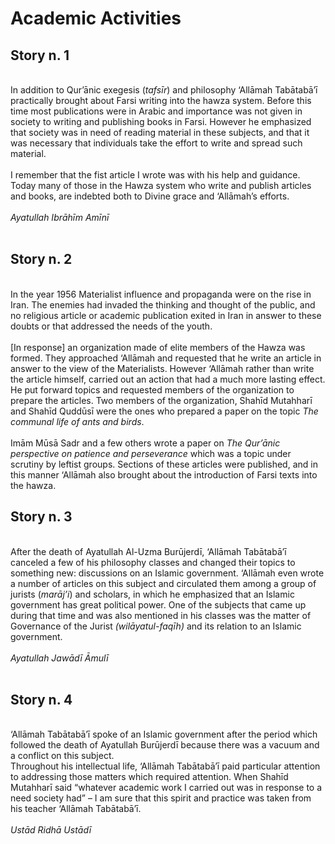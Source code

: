 Academic Activities 
====================

Story n. 1
----------

   
 In addition to Qur’ānic exegesis (*tafsīr*) and philosophy ‘Allāmah
Tabātabā’ī practically brought about Farsi writing into the hawza
system. Before this time most publications were in Arabic and importance
was not given in society to writing and publishing books in Farsi.
However he emphasized that society was in need of reading material in
these subjects, and that it was necessary that individuals take the
effort to write and spread such material.  
    
 I remember that the fist article I wrote was with his help and
guidance. Today many of those in the Hawza system who write and publish
articles and books, are indebted both to Divine grace and ‘Allāmah’s
efforts.  
    
*Ayatullah Ibrāhīm Amīnī*  
  

Story n. 2
----------

   
 In the year 1956 Materialist influence and propaganda were on the rise
in Iran. The enemies had invaded the thinking and thought of the public,
and no religious article or academic publication exited in Iran in
answer to these doubts or that addressed the needs of the youth.  
    
 [In response] an organization made of elite members of the Hawza was
formed. They approached ‘Allāmah and requested that he write an article
in answer to the view of the Materialists. However ‘Allāmah rather than
write the article himself, carried out an action that had a much more
lasting effect. He put forward topics and requested members of the
organization to prepare the articles. Two members of the organization,
Shahīd Mutahharī and Shahīd Quddūsī were the ones who prepared a paper
on the topic *The communal life of ants and birds*.  
    
 Imām Mūsā Sadr and a few others wrote a paper on *The Qur’ānic
perspective on patience and perseverance* which was a topic under
scrutiny by leftist groups. Sections of these articles were published,
and in this manner ‘Allāmah also brought about the introduction of Farsi
texts into the hawza. 

Story n. 3
----------

   
 After the death of Ayatullah Al-Uzma Burūjerdī, ‘Allāmah Tabātabā’ī
canceled a few of his philosophy classes and changed their topics to
something new: discussions on an Islamic government. ‘Allāmah even wrote
a number of articles on this subject and circulated them among a group
of jurists (*marāj’i*) and scholars, in which he emphasized that an
Islamic government has great political power. One of the subjects that
came up during that time and was also mentioned in his classes was the
matter of Governance of the Jurist *(wilāyatul-faqīh)* and its relation
to an Islamic government.  
    
*Ayatullah Jawādī Āmulī*  
  

Story n. 4
----------

   
 ‘Allāmah Tabātabā’ī spoke of an Islamic government after the period
which followed the death of Ayatullah Burūjerdī because there was a
vacuum and a conflict on this subject.   
 Throughout his intellectual life, ‘Allāmah Tabātabā’ī paid particular
attention to addressing those matters which required attention. When
Shahīd Mutahharī said “whatever academic work I carried out was in
response to a need society had” – I am sure that this spirit and
practice was taken from his teacher ‘Allāmah Tabātabā’ī.  
    
*Ustād Ridhā Ustādī* 


